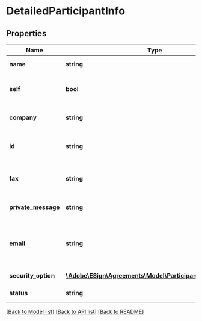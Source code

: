 # DetailedParticipantInfo

## Properties
Name | Type | Description | Notes
------------ | ------------- | ------------- | -------------
**name** | **string** | The name of the participant, if available. This cannot be changed as part of the PUT call. | [optional] 
**self** | **bool** | True if this participant is the same user that is calling the API. Returned as part of Get. Ignored (not required) if modifying a participant set (PUT). | [optional] 
**company** | **string** | The company of the participant, if available. This cannot be changed as part of the PUT call. | [optional] 
**id** | **string** | The unique identifier of the participant. This will be returned as part of Get call but is not mandatory to be passed as part of PUT call for agreements/{id}/members/participantSets/{id}. | [optional] 
**fax** | **string** | Fax of the participant. New Agreements can not be created with fax option. This is only returned for legacy agreements created with fax as participants | [optional] 
**private_message** | **string** | The private message of the participant, if available. This cannot be changed as part of the PUT call. | [optional] 
**email** | **string** | Email of the participant. In case of modifying a participant set (PUT) this is a required field. In case of GET, this is the required field and will always be returned unless it is a fax workflow (legacy agreements) that were created using fax as input | [optional] 
**security_option** | [**\Adobe\ESign\Agreements\Model\ParticipantSecurityOption**](ParticipantSecurityOption.md) | Security options that apply to the participant. This cannot be changed as part of the PUT call | [optional] 
**status** | **string** | The status of the participant. This cannot be changed as part of the PUT call. | [optional] 

[[Back to Model list]](../README.md#documentation-for-models) [[Back to API list]](../README.md#documentation-for-api-endpoints) [[Back to README]](../README.md)


